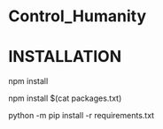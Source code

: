 # Control_Humanity

# INSTALLATION
  npm install
  
  npm install $(cat packages.txt)
 
  python -m pip install -r requirements.txt
